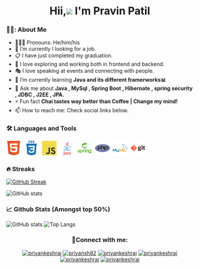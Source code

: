 <h1 align="center"> Hii,<img src="https://media.giphy.com/media/hvRJCLFzcasrR4ia7z/giphy.gif" width="30px"/> I'm Pravin Patil</h1>

### 👨‍💻: About Me 
- 🧑🏻‍💻 Pronouns: He/him/his
- 💼 I’m currently I looking for a job.
- 📋 I have just completed my graduation.
- 🧭 I love exploring and working both in frontend and backend.
- 🎭 I love speaking at events and connecting with people.
- 🌱 I’m currently learning **Java and its different framerworks📊**
- 💬 Ask me about **Java , MySql , Spring Boot , Hibernate , spring security , JDBC , J2EE , JPA.**
- ⚡ Fun fact **Chai tastes way better than Coffee | Change my mind!**
- 📫 How to reach me: Check social links below.

### :hammer_and_wrench: Languages and Tools 
<div>
  <img src="https://github.com/devicons/devicon/blob/master/icons/html5/html5-original.svg" title="HTML5" alt="HTML" width="40" height="40"/>&nbsp;
  <img src="https://github.com/devicons/devicon/blob/master/icons/css3/css3-plain-wordmark.svg"  title="CSS3" alt="CSS" width="40" height="40"/>&nbsp;
  <img src="https://github.com/devicons/devicon/blob/master/icons/javascript/javascript-original.svg" title="JavaScript" alt="JavaScript" width="40" height="40"/>&nbsp;
  <img src="https://github.com/devicons/devicon/blob/master/icons/java/java-original-wordmark.svg" title="Java" alt="Java" width="40" height="40"/>&nbsp;
  <img src="https://github.com/devicons/devicon/blob/master/icons/spring/spring-original-wordmark.svg" title="Spring" alt="Spring" width="40" height="40"/>&nbsp;
    <img src="https://github.com/devicons/devicon/blob/master/icons/php/php-original.svg" title="PHP" alt="PHP" width="40" height="40"/>&nbsp;
    <img src="https://github.com/devicons/devicon/blob/master/icons/mysql/mysql-original-wordmark.svg" title="MySQL" alt="MySQL" width="40" height="40"/>&nbsp;
  <img src="https://github.com/devicons/devicon/blob/master/icons/git/git-original-wordmark.svg" title="Git" **alt="Git" width="40" height="40"/>
</div>  


### :fire: Streaks 
[![GitHub Streak](https://streak-stats.demolab.com?user=2001pravin&theme=highcontrast&hide_border=true)](https://git.io/streak-stats)



![GitHub stats](https://github-readme-stats.vercel.app/api?username=2001pravin&show_icons=true&theme=highcontrast)

### 📈 Github Stats (Amongst top 50%)
![GitHub stats](https://github-readme-stats.vercel.app/api?username=2001pravin&show_icons=true&theme=highcontrast)
![Top Langs](https://github-readme-stats.vercel.app/api/top-langs?username=2001pravin&show_icons=true&locale=en&layout=compact)

<h3 align="center">🔗Connect with me:</h3>
<p align="center">
<a href="https://www.linkedin.com/in/pravin-patil-b4577b250/" target="blank"><img src="https://img.icons8.com/fluency/48/000000/linkedin.png" alt="priyankeshraj" height="40" width="40" /></a>
<a href="https://www.instagram.com/pravin_18092001/" target="blank"><img src="https://img.icons8.com/fluency/144/000000/instagram-new.png" alt="priyansh82" height="40" width="40" /></a>
<a href="https://www.hackerrank.com/pravin18092001" target="blank"><img src="https://img.icons8.com/external-tal-revivo-color-tal-revivo/96/000000/external-hackerrank-is-a-technology-company-that-focuses-on-competitive-programming-logo-color-tal-revivo.png" alt="priyankeshraj" height="40" width="40" /></a>
<a href="https://leetcode.com/pravin1809/" target="blank"><img src="https://img.icons8.com/external-tal-revivo-color-tal-revivo/96/000000/external-level-up-your-coding-skills-and-quickly-land-a-job-logo-color-tal-revivo.png" alt="priyankeshraj" height="40" width="40" /></a>
<a href="https://auth.geeksforgeeks.org/user/pravin18fijv" target="blank"><img src="https://img.icons8.com/color/144/000000/GeeksforGeeks.png" alt="priyankeshraj" height="40" width="40" /></a>
  <a href="https://twitter.com/" target="blank"><img src="https://img.icons8.com/color/144/000000/twitter.png" alt="priyankeshraj" height="40" width="40" /></a>
</p>
